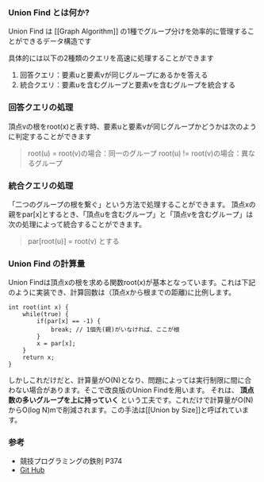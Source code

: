 ###  Union Find とは何か?

  Union Find は [[Graph Algorithm]] の1種でグループ分けを効率的に管理することができるデータ構造です 

具体的には以下の2種類のクエリを高速に処理することができます

1. 回答クエリ：要素uと要素vが同じグループにあるかを答える
2. 統合クエリ：要素uを含むグループと要素vを含むグループを統合する

### 回答クエリの処理

頂点vの根をroot(x)と表す時、要素uと要素vが同じグループかどうかは次のように判定することができます

> root(u) = root(v)の場合：同一のグループ
> root(u) != root(v)の場合：異なるグループ

### 統合クエリの処理

「二つのグループの根を繋ぐ」という方法で処理することができます。
頂点xの親をpar[x]とするとき、「頂点uを含むグループ」と「頂点vを含むグループ」は次の処理によって統合することができます。

> par[root(u)] = root(v) とする

### Union Find の計算量

Union Findは頂点xの根を求める関数root(x)が基本となっています。これは下記のように実装でき、計算回数は（頂点xから根までの距離)に比例します。

```python:Union Find
int root(int x) {
	while(true) {
		if(par[x] == -1) {
			break; // 1個先(親)がいなければ、ここが根
		}
		x = par[x];
	}
	return x;			 
}
```

しかしこれだけだと、計算量がO(N)となり、問題によっては実行制限に間に合わない場合があります。そこで改良版のUnion Findを用います。
それは、<strong> 頂点数の多いグループを上に持っていく</strong> という工夫です。これだけで計算量がO(N)からO(log N)mで削減されます。この手法は[[Union by Size]]と呼ばれています。

### 参考
- 競技プログラミングの鉄則 P374
- [Git Hub](https://github.com/E869120/kyopro-tessoku/blob/main/codes/java/chap09/answer_A66.java) 









